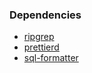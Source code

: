 ### Dependencies

- [ripgrep](https://github.com/BurntSushi/ripgrep)
- [prettierd](https://github.com/fsouza/prettierd)
- [sql-formatter](https://github.com/sql-formatter-org/sql-formatter)
